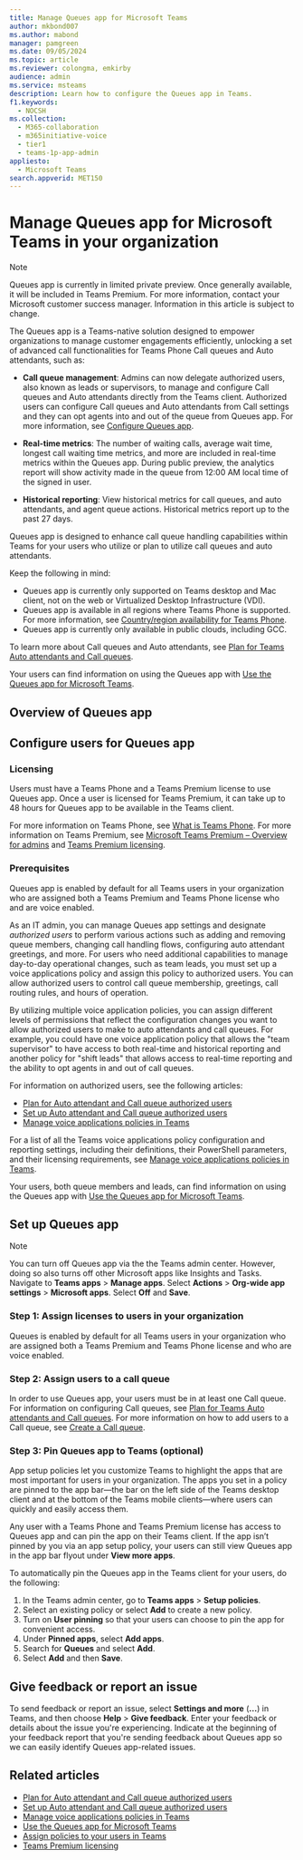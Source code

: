 ```yaml
---
title: Manage Queues app for Microsoft Teams  
author: mkbond007
ms.author: mabond
manager: pamgreen
ms.date: 09/05/2024
ms.topic: article
ms.reviewer: colongma, emkirby
audience: admin
ms.service: msteams
description: Learn how to configure the Queues app in Teams.
f1.keywords: 
  - NOCSH
ms.collection: 
  - M365-collaboration
  - m365initiative-voice
  - tier1
  - teams-1p-app-admin
appliesto: 
  - Microsoft Teams
search.appverid: MET150
---
```


# Manage Queues app for Microsoft Teams in your organization  

> [!NOTE]
> Queues app is currently in limited private preview. Once generally available, it will be included in Teams Premium. For more information, contact your Microsoft customer success manager. Information in this article is subject to change.

The Queues app is a Teams-native solution designed to empower organizations to manage customer engagements efficiently, unlocking a set of advanced call functionalities for Teams Phone Call queues and Auto attendants, such as:

- **Call queue management**: Admins can now delegate authorized users, also known as leads or supervisors, to manage and configure Call queues and Auto attendants directly from the Teams client. Authorized users can configure Call queues and Auto attendants from Call settings and they can opt agents into and out of the queue from Queues app. For more information, see [Configure Queues app](#configure-users-for-queues-app).

- **Real-time metrics**: The number of waiting calls, average wait time, longest call waiting time metrics, and more are included in real-time metrics within the Queues app. During public preview, the analytics report will show activity made in the queue from 12:00 AM local time of the signed in user.

- **Historical reporting**: View historical metrics for call queues, and auto attendants, and agent queue actions. Historical metrics report up to the past 27 days.

Queues app is designed to enhance call queue handling capabilities within Teams for your users who utilize or plan to utilize call queues and auto attendants.

Keep the following in mind:

- Queues app is currently only supported on Teams desktop and Mac client, not on the web or Virtualized Desktop Infrastructure (VDI).
- Queues app is available in all regions where Teams Phone is supported. For more information, see [Country/region availability for Teams Phone](calling-plan-overview.md).
- Queues app is currently only available in public clouds, including GCC.

To learn more about Call queues and Auto attendants, see [Plan for Teams Auto attendants and Call queues](plan-auto-attendant-call-queue.md).

Your users can find information on using the Queues app with [Use the Queues app for Microsoft Teams](https://support.microsoft.com/office/370ad83e-c2c1-4a9f-8a59-16c98be102e9).

## Overview of Queues app

## Configure users for Queues app

### Licensing

Users must have a Teams Phone and a Teams Premium license to use Queues app. Once a user is licensed for Teams Premium, it can take up to 48 hours for Queues app to be available in the Teams client.

For more information on Teams Phone, see [What is Teams Phone](what-is-phone-system-in-office-365.md). For more information on Teams Premium, see [Microsoft Teams Premium – Overview for admins](enhanced-teams-experience.md) and [Teams Premium licensing](teams-add-on-licensing/licensing-enhance-teams.md).

### Prerequisites

Queues app is enabled by default for all Teams users in your organization who are assigned both a Teams Premium and Teams Phone license who and are voice enabled.

As an IT admin, you can manage Queues app settings and designate *authorized users* to perform various actions such as adding and removing queue members, changing call handling flows, configuring auto attendant greetings, and more. For users who need additional capabilities to manage day-to-day operational changes, such as team leads, you must set up a voice applications policy and assign this policy to authorized users. You can allow authorized users to control call queue membership, greetings, call routing rules, and hours of operation.

By utilizing multiple voice application policies, you can assign different levels of permissions that reflect the configuration changes you want to allow authorized users to make to auto attendants and call queues. For example, you could have one voice application policy that allows the "team supervisor" to have access to both real-time and historical reporting and another policy for "shift leads" that allows access to real-time reporting and the ability to opt agents in and out of call queues.

For information on authorized users, see the following articles:

- [Plan for Auto attendant and Call queue authorized users](aa-cq-authorized-users-plan.md)
- [Set up Auto attendant and Call queue authorized users](aa-cq-authorized-users.md)
- [Manage voice applications policies in Teams](manage-voice-applications-policies.md)

For a list of all the Teams voice applications policy configuration and reporting settings, including their definitions, their PowerShell parameters, and their licensing requirements, see [Manage voice applications policies in Teams](manage-voice-applications-policies.md).

Your users, both queue members and leads, can find information on using the Queues app with [Use the Queues app for Microsoft Teams](https://support.microsoft.com/office/370ad83e-c2c1-4a9f-8a59-16c98be102e9).

## Set up Queues app

> [!NOTE]
> You can turn off Queues app via the the Teams admin center. However, doing so also turns off other Microsoft apps like Insights and Tasks. Navigate to **Teams apps** > **Manage apps**. Select **Actions** > **Org-wide app settings** > **Microsoft apps**. Select **Off** and **Save**.

### Step 1: Assign licenses to users in your organization

Queues is enabled by default for all Teams users in your organization who are assigned both a Teams Premium and Teams Phone license and who are voice enabled.

### Step 2: Assign users to a call queue

In order to use Queues app, your users must be in at least one Call     queue. For information on configuring Call queues, see [Plan for Teams Auto attendants and Call queues](plan-auto-attendant-call-queue.md). For more information on how to add users to a Call queue, see [Create a Call queue](create-a-phone-system-call-queue.md).

### Step 3: Pin Queues app to Teams (optional)

App setup policies let you customize Teams to highlight the apps that are most important for users in your organization. The apps you set in a policy are pinned to the app bar—the bar on the left side of the Teams desktop client and at the bottom of the Teams mobile clients—where users can quickly and easily access them.

Any user with a Teams Phone and Teams Premium license has access to Queues app and can pin the app on their Teams client. If the app isn’t pinned by you via an app setup policy, your users can still view Queues app in the app bar flyout under **View more apps**.

To automatically pin the Queues app in the Teams client for your users, do the following:

1. In the Teams admin center, go to **Teams apps** > **Setup policies**.
1. Select an existing policy or select **Add** to create a new policy.
1. Turn on **User pinning** so that your users can choose to pin the app for convenient access.
1. Under **Pinned apps**, select **Add apps**.
1. Search for **Queues** and select **Add**.
1. Select **Add** and then **Save**.

## Give feedback or report an issue

To send feedback or report an issue, select **Settings and more** (**…**) in Teams, and then choose **Help** > **Give feedback**. Enter your feedback or details about the issue you're experiencing. Indicate at the beginning of your feedback report that you're sending feedback about Queues app so we can easily identify Queues app-related issues.

## Related articles

- [Plan for Auto attendant and Call queue authorized users](aa-cq-authorized-users-plan.md)
- [Set up Auto attendant and Call queue authorized users](aa-cq-authorized-users.md)
- [Manage voice applications policies in Teams](manage-voice-applications-policies.md)
- [Use the Queues app for Microsoft Teams](https://support.microsoft.com/office/370ad83e-c2c1-4a9f-8a59-16c98be102e9)
- [Assign policies to your users in Teams](policy-assignment-overview.md)
- [Teams Premium licensing](teams-add-on-licensing/licensing-enhance-teams.md)
